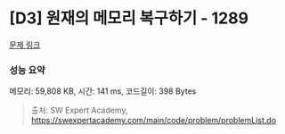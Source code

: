 # [D3] 원재의 메모리 복구하기 - 1289 

[문제 링크](https://swexpertacademy.com/main/code/problem/problemDetail.do?contestProbId=AV19AcoKI9sCFAZN) 

### 성능 요약

메모리: 59,808 KB, 시간: 141 ms, 코드길이: 398 Bytes



> 출처: SW Expert Academy, https://swexpertacademy.com/main/code/problem/problemList.do